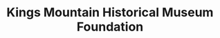 ---
layout: repo
title: "Kings Mountain Historical Museum Foundation"
id: 4926
permalink: repos/4926/
---